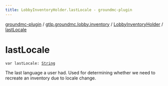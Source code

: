 ```yaml
---
title: LobbyInventoryHolder.lastLocale - groundmc-plugin
---
```


[groundmc-plugin](../../index.html) / [gtlp.groundmc.lobby.inventory](../index.html) / [LobbyInventoryHolder](index.html) / [lastLocale](.)

# lastLocale

`var lastLocale: `[`String`](https://kotlinlang.org/api/latest/jvm/stdlib/kotlin/-string/index.html)

The last language a user had.
Used for determining whether we need to recreate an inventory due to locale change.

